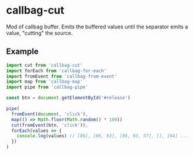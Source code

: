 # callbag-cut

Mod of callbag buffer. Emits the buffered values until the separator emits a value, "cutting" the source.

## Example

```js
import cut from 'callbag-cut'
import forEach from 'callbag-for-each'
import fromEvent from 'callbag-from-event'
import map from 'callbag-map'
import pipe from 'callbag-pipe'

const btn = document.getElementById('#release')

pipe(
  fromEvent(document, 'click'),
  map(() => Math.floor(Math.random() * 100))
  cut(fromEvent(btn, 'click')),
  forEach(values => {
    console.log(values) // [86], [86, 93], [86, 93, 57], [], [64] ...
  })
)
```
